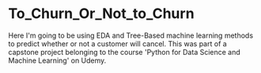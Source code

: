 # To_Churn_Or_Not_to_Churn
Here I'm going to be using EDA and Tree-Based machine learning methods to predict whether or not a customer will cancel.
This was part of a capstone project belonging to the course 'Python for Data Science and Machine Learning' on Udemy.
